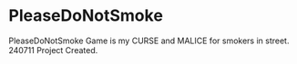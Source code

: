 # PleaseDoNotSmoke
PleaseDoNotSmoke Game is my CURSE and MALICE for smokers in street.
240711 Project Created.
